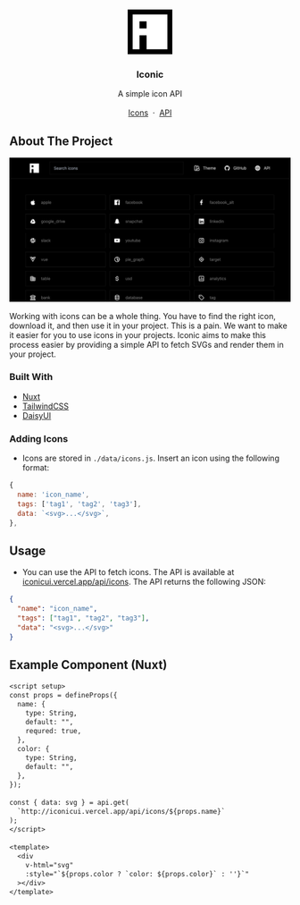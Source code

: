 <!-- Improved compatibility of back to top link: See: https://github.com/othneildrew/Best-README-Template/pull/73 -->

<a name="readme-top"></a>

<!--
*** Thanks for checking out the Best-README-Template. If you have a suggestion
*** that would make this better, please fork the repo and create a pull request
*** or simply open an issue with the tag "enhancement".
*** Don't forget to give the project a star!
*** Thanks again! Now go create something AMAZING! :D
-->

<!-- PROJECT SHIELDS -->
<!--
*** I'm using markdown "reference style" links for readability.
*** Reference links are enclosed in brackets [ ] instead of parentheses ( ).
*** See the bottom of this document for the declaration of the reference variables
*** for contributors-url, forks-url, etc. This is an optional, concise syntax you may use.
*** https://www.markdownguide.org/basic-syntax/#reference-style-links
-->

<!-- PROJECT LOGO -->
<br />
<div align="center">
  <a href="https://github.com/othneildrew/Best-README-Templatåçe">
    <img src="assets/images/logo_alt.png" alt="Logo" width="80" height="80" />
  </a>

  <h3 align="center">Iconic</h3>

  <p align="center">
    A simple icon API
    <br />
    <!-- <a href="https://github.com/othneildrew/Best-README-Template"><strong>Explore the docs »</strong></a>
    <br /> -->
    <br />
    <a href="https://iconic.turtlelabs.co">Icons</a>
    &nbsp·&nbsp
    <a href="https://iconic.turtlelabs.co/api/icons">API</a>
  </p>
</div>

<!-- ABOUT THE PROJECT -->

## About The Project

<img src="assets/images/screenshot.png" alt="Screenshot" />

Working with icons can be a whole thing. You have to find the right icon, download it, and then use it in your project. This is a pain. We want to make it easier for you to use icons in your projects. Iconic aims to make this process easier by providing a simple API to fetch SVGs and render them in your project.

### Built With

- [Nuxt](https://nuxt.com/docs/getting-started/introduction)
- [TailwindCSS](https://tailwindcss.com/docs)
- [DaisyUI](https://daisyui.com/components)

### Adding Icons

- Icons are stored in `./data/icons.js`. Insert an icon using the following format:

```js
{
  name: 'icon_name',
  tags: ['tag1', 'tag2', 'tag3'],
  data: `<svg>...</svg>`,
},
```

<!-- USAGE EXAMPLES -->

## Usage

- You can use the API to fetch icons. The API is available at [iconicui.vercel.app/api/icons](https://iconicui.vercel.app/api/icons). The API returns the following JSON:

```json
{
  "name": "icon_name",
  "tags": ["tag1", "tag2", "tag3"],
  "data": "<svg>...</svg>"
}
```

## Example Component (Nuxt)

```vue
<script setup>
const props = defineProps({
  name: {
    type: String,
    default: "",
    requred: true,
  },
  color: {
    type: String,
    default: "",
  },
});

const { data: svg } = api.get(
  `http://iconicui.vercel.app/api/icons/${props.name}`
);
</script>

<template>
  <div
    v-html="svg"
    :style="`${props.color ? `color: ${props.color}` : ''}`"
  ></div>
</template>
```
